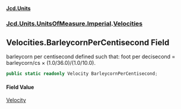 #### [Jcd.Units](index.md 'index')

### [Jcd.Units.UnitsOfMeasure.Imperial](Jcd.Units.UnitsOfMeasure.Imperial.md 'Jcd.Units.UnitsOfMeasure.Imperial').[Velocities](Velocities.md 'Jcd.Units.UnitsOfMeasure.Imperial.Velocities')

## Velocities.BarleycornPerCentisecond Field

barleycorn per centisecond defined such that: foot per decisecond = barleycorn/cs × (1.0/36.0)/(1.0/10.0).

```csharp
public static readonly Velocity BarleycornPerCentisecond;
```

#### Field Value

[Velocity](Velocity.md 'Jcd.Units.UnitTypes.Velocity')